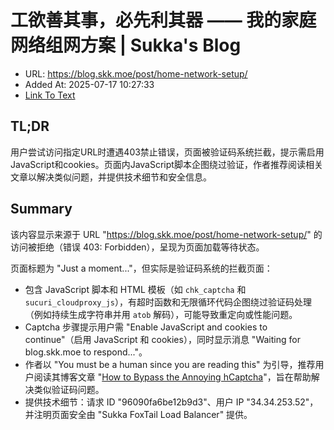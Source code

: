 # 工欲善其事，必先利其器 —— 我的家庭网络组网方案 | Sukka's Blog
- URL: https://blog.skk.moe/post/home-network-setup/
- Added At: 2025-07-17 10:27:33
- [Link To Text](2025-07-17-工欲善其事，必先利其器-——-我的家庭网络组网方案-sukka's-blog_raw.md)

## TL;DR
用户尝试访问指定URL时遭遇403禁止错误，页面被验证码系统拦截，提示需启用JavaScript和cookies。页面内JavaScript脚本企图绕过验证，作者推荐阅读相关文章以解决类似问题，并提供技术细节和安全信息。

## Summary
该内容显示来源于 URL "https://blog.skk.moe/post/home-network-setup/" 的访问被拒绝（错误 403: Forbidden），呈现为页面加载等待状态。

页面标题为 "Just a moment..."，但实际是验证码系统的拦截页面：
- 包含 JavaScript 脚本和 HTML 模板（如 `chk_captcha` 和 `sucuri_cloudproxy_js`），有超时函数和无限循环代码企图绕过验证码处理（例如持续生成字符串并用 `atob` 解码），可能导致重定向或性能问题。
- Captcha 步骤提示用户需 "Enable JavaScript and cookies to continue"（启用 JavaScript 和 cookies），同时显示消息 "Waiting for blog.skk.moe to respond..."。
- 作者以 "You must be a human since you are reading this" 为引导，推荐用户阅读其博客文章 "[How to Bypass the Annoying hCaptcha](https://blog.skk.moe/post/bypass-hcaptcha/)"，旨在帮助解决类似验证码问题。
- 提供技术细节：请求 ID "96090fa6be12b9d3"、用户 IP "34.34.253.52"，并注明页面安全由 "Sukka FoxTail Load Balancer" 提供。
